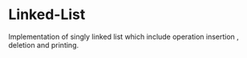 # Linked-List
Implementation of singly linked list which include operation insertion , deletion and printing.
